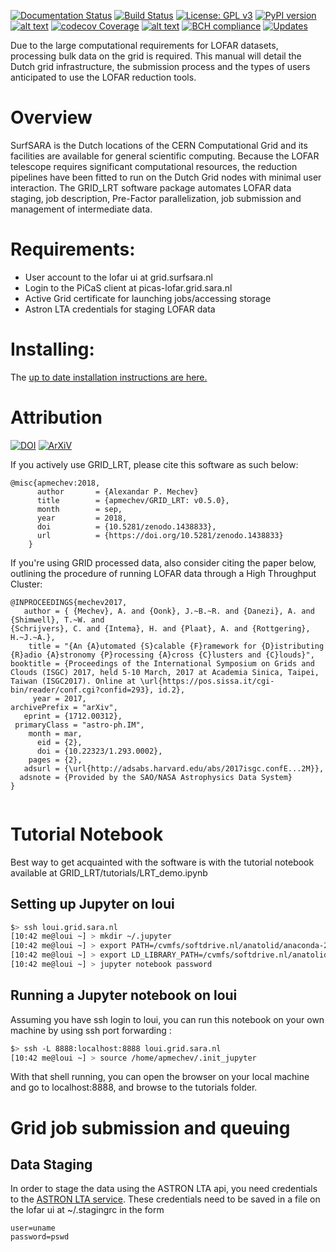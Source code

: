 [![Documentation Status](https://readthedocs.org/projects/grid-lrt/badge/?version=latest)](http://grid-lrt.readthedocs.io/en/latest/?badge=latest)
[![Build Status](https://travis-ci.org/apmechev/GRID_LRT.svg?branch=master)](https://travis-ci.org/apmechev/GRID_LRT)
[![License: GPL v3](https://img.shields.io/badge/License-GPL%20v3-blue.svg)](https://www.gnu.org/licenses/gpl-3.0)
[![PyPI version](https://badge.fury.io/py/GRID-LRT.svg)](https://badge.fury.io/py/GRID-LRT)
[![alt text](http://apmechev.com/img/git_repos/GRID_LRT_clones.svg "github clones since 2017-01-25")](https://github.com/apmechev/github_clones_badge)
[![codecov Coverage](https://codecov.io/gh/apmechev/GRID_LRT/branch/master/graph/badge.svg?precision=1)](https://codecov.io/gh/apmechev/GRID_LRT)
[![alt text](http://apmechev.com/img/git_repos/pylint/GRID_LRT.svg "pylint score")](https://github.com/apmechev/pylint-badge)
[![BCH compliance](https://bettercodehub.com/edge/badge/apmechev/GRID_LRT?branch=master)](https://bettercodehub.com/)
[![Updates](https://pyup.io/repos/github/apmechev/GRID_LRT/shield.svg)](https://pyup.io/repos/github/apmechev/GRID_LRT/)


Due to the large computational requirements for LOFAR datasets,
processing bulk data on the grid is required. This manual will detail
the Dutch grid infrastructure, the submission process and the types of
users anticipated to use the LOFAR reduction tools.

Overview
========

SurfSARA is the Dutch locations of the CERN Computational Grid and its
facilities are available for general scientific computing. Because the
LOFAR telescope requires significant computational resources, the
reduction pipelines have been fitted to run on the Dutch Grid nodes with
minimal user interaction. The GRID\_LRT software package automates LOFAR data staging,
job description, Pre-Factor parallelization, job submission and management of intermediate data.

Requirements:
============
* User account to the lofar ui at grid.surfsara.nl
* Login to the PiCaS client at picas-lofar.grid.sara.nl
* Active Grid certificate for launching jobs/accessing storage
* Astron LTA credentials for staging LOFAR data


Installing:
============

The [up to date installation instructions are here.](https://grid-lrt.readthedocs.io/en/latest/installing.html)

Attribution
=============
[![DOI](https://zenodo.org/badge/DOI/10.5281/zenodo.1438833.svg)](https://doi.org/10.5281/zenodo.1438833)
[![ArXiV](http://img.shields.io/badge/arXiv-1712.00312-orange.svg?style=flat)](https://arxiv.org/abs/1712.00312)

If you actively use GRID\_LRT, please cite this software as such below:
```
@misc{apmechev:2018,
      author       = {Alexandar P. Mechev} 
      title        = {apmechev/GRID_LRT: v0.5.0},
      month        = sep,
      year         = 2018,
      doi          = {10.5281/zenodo.1438833},
      url          = {https://doi.org/10.5281/zenodo.1438833}
    }
```

If you're using GRID processed data, also consider citing the paper below, outlining the procedure of running LOFAR data through a High Throughput Cluster:

```
@INPROCEEDINGS{mechev2017,
   author = { {Mechev}, A. and {Oonk}, J.~B.~R. and {Danezi}, A. and {Shimwell}, T.~W. and                             
{Schrijvers}, C. and {Intema}, H. and {Plaat}, A. and {Rottgering}, H.~J.~A.},
    title = "{An {A}utomated {S}calable {F}ramework for {D}istributing {R}adio {A}stronomy {P}rocessing {A}cross {C}lusters and {C}louds}",
booktitle = {Proceedings of the International Symposium on Grids and Clouds (ISGC) 2017, held 5-10 March, 2017 at Academia Sinica, Taipei, Taiwan (ISGC2017). Online at \url{https://pos.sissa.it/cgi-bin/reader/conf.cgi?confid=293}, id.2},
     year = 2017,
archivePrefix = "arXiv",
   eprint = {1712.00312},
 primaryClass = "astro-ph.IM",
    month = mar,
      eid = {2},
      doi = {10.22323/1.293.0002},
    pages = {2},
   adsurl = {\url{http://adsabs.harvard.edu/abs/2017isgc.confE...2M}},
  adsnote = {Provided by the SAO/NASA Astrophysics Data System}
}


```



Tutorial Notebook
==============

Best way to get acquainted with the software is with the tutorial notebook available at GRID\_LRT/tutorials/LRT\_demo.ipynb

Setting up Jupyter on loui
----------------

```bash
$> ssh loui.grid.sara.nl
[10:42 me@loui ~] > mkdir ~/.jupyter
[10:42 me@loui ~] > export PATH=/cvmfs/softdrive.nl/anatolid/anaconda-2-2.4.0/bin:$PATH
[10:42 me@loui ~] > export LD_LIBRARY_PATH=/cvmfs/softdrive.nl/anatolid/anaconda-2-2.4.0/lib:$LD_LIBRARY_PATH
[10:42 me@loui ~] > jupyter notebook password


```

Running a Jupyter notebook on loui
---------------
Assuming you have ssh login to loui, you can run this notebook on your own machine by using ssh port forwarding : 

```bash
$> ssh -L 8888:localhost:8888 loui.grid.sara.nl
[10:42 me@loui ~] > source /home/apmechev/.init_jupyter
```

With that shell running, you can open the browser on your local machine and go to localhost:8888, and browse to the tutorials folder. 


Grid job submission and queuing
===============================

Data Staging
------------
In order to stage the data using the ASTRON LTA api, you need credentials to the [ASTRON LTA service](https://www.astron.nl/lofarwiki/doku.php?id=public:lta_howto#staging_data_prepare_for_download). These credentials need to be saved in a file on the lofar ui at ~/.stagingrc in the form 

```
user=uname
password=pswd
```

